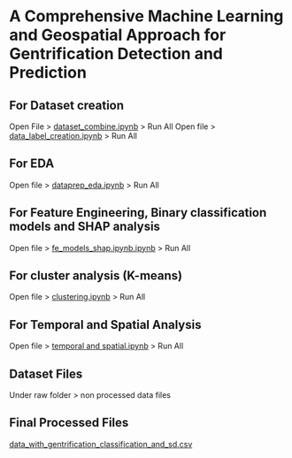 # A Comprehensive Machine Learning and Geospatial Approach for Gentrification Detection and Prediction

## For Dataset creation
Open File > [dataset_combine.ipynb](dataset_combine.ipynb) > Run All
Open file > [data_label_creation.ipynb](data_label_creation.ipynb) > Run All

## For EDA
Open file > [dataprep_eda.ipynb](dataprep_eda.ipynb) > Run All

## For Feature Engineering, Binary classification models and SHAP analysis
Open file > [fe_models_shap.ipynb.ipynb](fe_models_shap.ipynb) > Run All

## For cluster analysis (K-means)
Open file > [clustering.ipynb](clustering.ipynb) > Run All

## For Temporal and Spatial Analysis
Open file > [temporal and spatial.ipynb](<temporal and spatial.ipynb>) > Run All

## Dataset Files
Under raw folder > non processed data files

## Final Processed Files
[data_with_gentrification_classification_and_sd.csv](data_with_gentrification_classification_and_sd.csv)